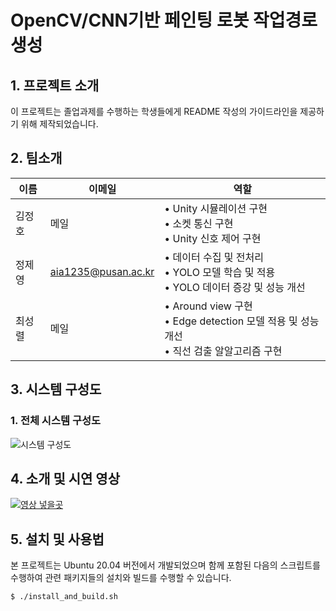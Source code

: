 # OpenCV/CNN기반 페인팅 로봇 작업경로 생성

## 1. 프로젝트 소개

이 프로젝트는 졸업과제를 수행하는 학생들에게 README 작성의 가이드라인을 제공하기 위해 제작되었습니다.

## 2. 팀소개

|이름|이메일|역할|
|---|---|------|
| 김정호 |메일| • Unity 시뮬레이션 구현 </br> • 소켓 통신 구현 </br> • Unity 신호 제어 구현|
| 정제영 |aia1235@pusan.ac.kr| • 데이터 수집 및 전처리 </br> • YOLO 모델 학습 및 적용 </br> • YOLO 데이터 증강 및 성능 개선|
| 최성렬 |메일| • Around view 구현 </br> • Edge detection 모델 적용 및 성능 개선 </br> • 직선 검출 알알고리즘 구현|

## 3. 시스템 구성도

### 1. 전체 시스템 구성도
![시스템 구성도](https://github.com/pnucse-capstone/capstone-2023-1-25/assets/48705640/4167b124-ae19-4a86-95cf-91e6d54292cd)

## 4. 소개 및 시연 영상

[![영상 넣을곳](https://img.youtube.com/vi/eXbTZrWUw1k/0.jpg)](https://www.youtube.com/watch?v=eXbTZrWUw1k)

## 5. 설치 및 사용법

본 프로젝트는 Ubuntu 20.04 버전에서 개발되었으며 함께 포함된 다음의 스크립트를 수행하여 
관련 패키지들의 설치와 빌드를 수행할 수 있습니다.
```
$ ./install_and_build.sh
```
